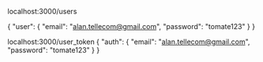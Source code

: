 localhost:3000/users

{
	"user": {
		"email": "alan.tellecom@gmail.com",
		"password": "tomate123"
	}
}



localhost:3000/user_token
{
	"auth": {
		"email": "alan.tellecom@gmail.com",
		"password": "tomate123"
	}
}


